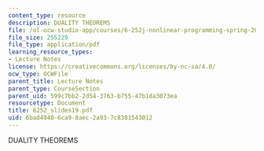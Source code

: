 ```yaml
---
content_type: resource
description: DUALITY THEOREMS
file: /ol-ocw-studio-app/courses/6-252j-nonlinear-programming-spring-2003/6bad49406ca98aec2a937c8381543012_6252_slides19.pdf
file_size: 255229
file_type: application/pdf
learning_resource_types:
- Lecture Notes
license: https://creativecommons.org/licenses/by-nc-sa/4.0/
ocw_type: OCWFile
parent_title: Lecture Notes
parent_type: CourseSection
parent_uid: 599c7bb2-2d54-3763-b755-47b1da3073ea
resourcetype: Document
title: 6252_slides19.pdf
uid: 6bad4940-6ca9-8aec-2a93-7c8381543012
---
```

DUALITY THEOREMS